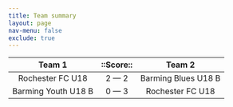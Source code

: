 ```yaml
---
title: Team summary
layout: page
nav-menu: false
exclude: true
---
```




|       Team 1        |  ::Score::  |       Team 2        |
|:-------------------:|:-----------:|:-------------------:|
|  Rochester FC U18   | 2 &mdash; 2 | Barming Blues U18 B |
| Barming Youth U18 B | 0 &mdash; 3 |  Rochester FC U18   |

 <br /><br /><br />
